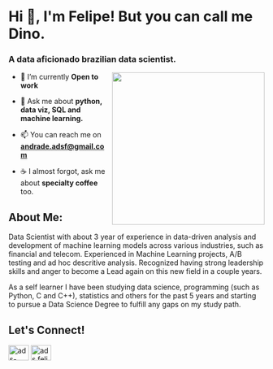 # Hi 👋, I'm Felipe! But you can call me Dino.
### A data aficionado brazilian data scientist.

<img align='right' src="https://i.giphy.com/media/v1.Y2lkPTc5MGI3NjExODMyZjcyeDB3bWkyd2l6Y3VwemN4eWtraXR1dGQybnpqYmt1MnE5OSZlcD12MV9pbnRlcm5hbF9naWZfYnlfaWQmY3Q9Zw/CkDeqTioZY8lk9WBQ5/giphy.gif" width='300'>

- 🔭 I’m currently **Open to work**

- 💬 Ask me about **python, data viz, SQL and machine learning.**

- 📫 You can reach me on **andrade.adsf@gmail.com**

- ☕ I almost forgot, ask me about **specialty coffee** too.

## About Me:
Data Scientist with about 3 year of experience in data-driven analysis and development of machine learning models across various industries, such as financial and telecom.
Experienced in Machine Learning projects, A/B testing and ad hoc descritive analysis. Recognized having strong leadership skills and anger to become a Lead again on this new field in a couple years.

As a self learner I have been studying data science, programming (such as Python, C and C++), statistics and others for the past 5 years and starting to pursue a Data Science Degree to fulfill any gaps on my study path.

## Let's Connect!
<p align="left">
<a href="https://linkedin.com/in/ads-felipe" target="blank"><img align="center" src="https://raw.githubusercontent.com/rahuldkjain/github-profile-readme-generator/master/src/images/icons/Social/linked-in-alt.svg" alt="ads-felipe" height="30" width="40" /></a>
<a href="https://instagram.com/ads.felipe" target="blank"><img align="center" src="https://raw.githubusercontent.com/rahuldkjain/github-profile-readme-generator/master/src/images/icons/Social/instagram.svg" alt="ads.felipe" height="30" width="40" /></a>
</p>
